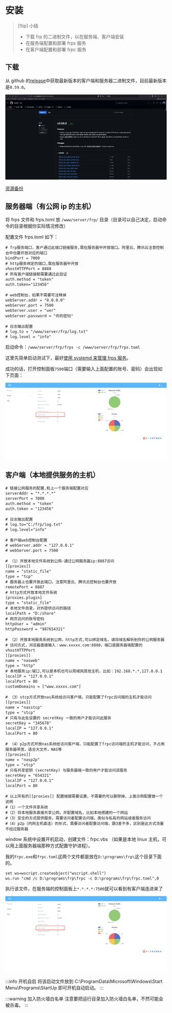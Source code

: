 # 安装

> [!tip] 小结
>
> - 下载 frp 的二进制文件，以在服务端、客户端安装
> - 在服务端配置和部署 frps 服务
> - 在客户端配置和部署 frpc 服务

## 下载

从 github 的[release](https://github.com/fatedier/frp/releases)中获取最新版本的客户端和服务器二进制文件，目前最新版本是`0.59.0`。

![alt text](../../assets/pasted-file-image.png)

[资源备份](https://www.teambition.com/project/656db483127225c2ecd166ae/works/66b7f615fb784af50fcbdf4b)

## 服务器端（有公网 ip 的主机）

将 frps 文件和 frps.toml 放 `/www/server/frp/` 目录（目录可以自己决定，启动命令的目录根据你实际情况修改）

配置文件 frps.toml 如下：

```shell
# frp服务端口，客户通过此端口链接服务,需在服务器中开放端口。阿里云、腾讯云注意控制台中也要开放对应的端口
bindPort = 7000
# http服务绑定的端口,需在服务器中开放
vhostHTTPPort = 8888
# 所有客户端链接都需要通过此验证
auth.method = "token"
auth.token="123456"

# web控制台，如果不需要可注释掉
webServer.addr = "0.0.0.0"
webServer.port = 7500
webServer.user = "uer"
webServer.password = "你的密码"

# 日志输出配置
# log.to = "/www/server/frp/log.txt"
# log.level = "info"
```

启动命令：`/www/server/frp/frps -c /www/server/frp/frps.toml`

这里先简单启动测试下，最好[使用 systemd 来管理 frps 服务](./systemd)。

成功的话，打开控制面板`7500`端口（需要输入上面配置的账号、密码）会出现如下页面：

![alt text](../../assets/Pasted%20image%2020240811185317.png)

## 客户端（本地提供服务的主机）

```shell
# 链接公网服务的配置,和上一个服务端配置对应
serverAddr = "*.*.*.*"
serverPort = 7000
auth.method = "token"
auth.token = "123456"

# 日志输出配置
# log.to="C:/frp/log.txt"
# log.level="info"

# 客户端web控制台配置
# webServer.addr = "127.0.0.1"
# webServer.port = 7500

# （1）开放本地文件系统到公网-通过公网服务器ip:8887访问
[[proxies]]
name = "static_file"
type = "tcp"
# 服务器上也要开放此端口，注意阿里云、腾讯云控制台也要开放
remotePort = 8887
# http方式开放本地文件系统
[proxies.plugin]
type = "static_file"
# 本地文件目录，对外提供访问的路径
localPath = "D:/share"
# 网页访问的账号密码
httpUser = "admin"
httpPassword = "987654321"

# （2）开放本地服务系统到公网，http方式,可以绑定域名，请将域名解析到你的公网服务器
# 访问方式，浏览器直接输入：www.xxxxx.com:8888，端口是服务器端配置的vhostHTTPPort
[[proxies]]
name = "nasweb"
type = "http"
# 本地服务ip:端口,可以是本机也可以局域网其他主机，比如：192.168.*.*,127.0.0.1
localIP = "127.0.0.1"
localPort = 80
customDomains = ["www.xxxxx.com"]

# （3）stcp方式开放nas系统给访问客户端，只能配置了frpc访问端的主机才能访问
[[proxies]]
name = "nasstcp"
type = "stcp"
# 只有与此处设置的 secretKey 一致的用户才能访问此服务
secretKey = "345678"
localIP = "127.0.0.1"
localPort = 80

# （4）p2p方式开放nas系统给访问客户端，只能配置了frpc访问端的主机才能访问，不占用服务器带宽，适合大文件，NAS等
[[proxies]]
name = "nasp2p"
type = "xtcp"
# 只有共享密钥 (secretKey) 与服务器端一致的用户才能访问该服务
secretKey = "654321"
localIP = "127.0.0.1"
localPort = 80

# 以上所有的[[proxies]] 配置根据需要设置，不需要的可以删除掉，上面示例配置做一个说明
#（1）一个文件共享系统
#（2）将本地服务直接共享公网，并配置域名，比如本地搭建的一个网站
#（3）安全的方式提供服务，需要访问者配置访问端，类似与私有的网站或者服务访问
#（4）p2p（内网主机直连）的形式，需要访问者配置访问端，跟3差不多，区别是此方式流量不经过服务器
```

window 系统中设置开机启动，创建文件：frpc.vbs （如果是本地 linux 主机，可以用上面服务器端那种方式配置守护进程）。

我的`frpc.exe`和`frpc.toml`这两个文件都是放在`D:\programs\frp\`这个目录下面的。

```vbs
set ws=wscript.createobject("wscript.shell")
ws.run "cmd /c D:\programs\frp\frpc -c D:\programs\frp\frpc.toml",0
```

执行该文件，在服务端的控制面板上`*.*.*.*:7500`就可以看到有客户端连进来了

![alt text](../../assets/Pasted%20image%2020240811185317.png)

:::info 开机自启
将该启动文件放到 C:\ProgramData\Microsoft\Windows\Start Menu\Programs\StartUp 即可开机自动启动。
:::

:::warning 加入防火墙白名单
注意要把运行目录加入防火墙白名单，不然可能会被杀毒。
:::
